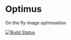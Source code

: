 # Optimus
On the fly image optimisation

[![Build Status](https://magnum.travis-ci.com/danielgroves/Optimus.svg?token=4WAX7ZyubP4HC9xzhvPn&branch=master)](https://magnum.travis-ci.com/danielgroves/Optimus)
